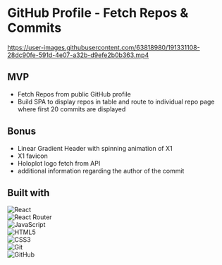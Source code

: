 # GitHub Profile - Fetch Repos & Commits



https://user-images.githubusercontent.com/63818980/191331108-28dc90fe-591d-4e07-a32b-d9efe2b0b363.mp4



## MVP

<ul>
  <li>
    Fetch Repos from public GitHub profile
    </li>
  <li>
    Build SPA to display repos in table and route to individual repo page where first 20 commits are displayed
    </li>
  </ul>

## Bonus
<ul>
<li>
  Linear Gradient Header with spinning animation of X1
  </li>
  <li>
    X1 favicon
  </li>
<li>
  Holoplot logo fetch from API
  </li>
<li>
additional information regarding the author of the commit
  </li>
  </ul>

## Built with
![React](https://img.shields.io/badge/react-%2320232a.svg?style=for-the-badge&logo=react&logoColor=%2361DAFB)
<br />
![React Router](https://img.shields.io/badge/React_Router-CA4245?style=for-the-badge&logo=react-router&logoColor=white)
<br />
![JavaScript](https://img.shields.io/badge/javascript-%23323330.svg?style=for-the-badge&logo=javascript&logoColor=%23F7DF1E)
<br />
![HTML5](https://img.shields.io/badge/html5-%23E34F26.svg?style=for-the-badge&logo=html5&logoColor=white)
<br />
![CSS3](https://img.shields.io/badge/css3-%231572B6.svg?style=for-the-badge&logo=css3&logoColor=white)
<br />
![Git](https://img.shields.io/badge/git-%23F05033.svg?style=for-the-badge&logo=git&logoColor=white)
<br />
![GitHub](https://img.shields.io/badge/github-%23121011.svg?style=for-the-badge&logo=github&logoColor=white)
